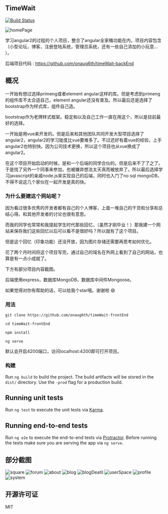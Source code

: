 ## TimeWait
[![Build Status](https://travis-ci.org/onaug6th/timeWait-frontEnd.svg?branch=master)](https://travis-ci.org/onaug6th/timeWait-frontEnd)

<img src="https://timewait-1253668581.cos.ap-chengdu.myqcloud.com/homePage.jpg" alt="homePage">

学习angular2的过程的个人项目，整合了angular全家桶功能在内，项目内容包含（小型论坛，博客，注册登陆系统，管理员系统，还有一些自己添加的小玩意... ）。

后端项目代码 : https://github.com/onaug6th/timeWait-backEnd

## 概况

一开始有想过选择primeng或者element angular这样的库。但是考虑到primeng的组件库不太合适自己，element angular还没有普及。所以最后还是选择了bootstrap作为样式库，组件自己造。

bootstrap作为老牌样式框架。稳定和以及自己工作一直在用这个，所以是目前最好的选择。

一开始是用vue来开发的。但是后来和其他团队共同开发大型项目选择了angular2，angular2的学习陡度比vue要难多了。不过还好有着vue的经验，上手angular2也特别快。因为公司技术更换，所以这个项目也从vue换成了angular2。

在这个项目开始启动的时候，是和一个后端的同学合伙的。但是后来不了了之了。于是找了另外一个同事来参加，也被嫌弃想法太天真而被放弃了。所以最后选择学习javascript的亲戚node.js来实现自己的后端，同时也入门了no sql mongoDB，不得不说这几个家伙在一起开发是真的快。

### 为什么要建这个网站呢？

因为看过很多优秀的开发者都有自己的个人博客，上面一堆自己的干货和分享和总结心得。和其他开发者的讨论也很有意思。

而我的同学也常常和我提起学生时代那些回忆，（虽然才刚毕业！）那我建一个网站来保存我们这些回忆以后可以看不是很好吗？所以就有了这个项目。

但是这个回忆（印象功能）还没开放，因为图片存储还需要再思考如何优化。

花了两个月时间将这个项目写完，通过自己的域名在外网上看到了自己的网站，也算是有一点小成就了。

下方有部分项目内容截图。

后端使用express，数据库MongoDB，数据库中间件Mongoose。

如果觉得对你有帮助的话，可以给我个star哦。谢谢啦 😄

### 用法

```
git clone https://github.com/onaug6th/timeWait-frontEnd

cd timeWait-frontEnd

npm install 

ng serve
```
默认会开启4200端口，访问localhost:4200即可打开项目。

### 构建

Run `ng build` to build the project. The build artifacts will be stored in the `dist/` directory. Use the `-prod` flag for a production build.

## Running unit tests

Run `ng test` to execute the unit tests via [Karma](https://karma-runner.github.io).

## Running end-to-end tests

Run `ng e2e` to execute the end-to-end tests via [Protractor](http://www.protractortest.org/).
Before running the tests make sure you are serving the app via `ng serve`.

## 部分截图

<img src="https://timewait-1253668581.cos.ap-chengdu.myqcloud.com/square.jpg" alt="square" />
<img src="https://timewait-1253668581.cos.ap-chengdu.myqcloud.com/forum.jpg" alt="forum" />
<img src="https://timewait-1253668581.cos.ap-chengdu.myqcloud.com/about.jpg" alt="about" />
<img src="https://timewait-1253668581.cos.ap-chengdu.myqcloud.com/blog.jpg" alt="blog" />
<img src="https://timewait-1253668581.cos.ap-chengdu.myqcloud.com/blogDetail.jpg" alt="blogDeatil" />
<img src="https://timewait-1253668581.cos.ap-chengdu.myqcloud.com/user.jpg" alt="userSpace" />
<img src="https://timewait-1253668581.cos.ap-chengdu.myqcloud.com/profile.jpg" alt="profile" />
<img src="https://timewait-1253668581.cos.ap-chengdu.myqcloud.com/system.jpg" alt="system" />

## 开源许可证

MIT
